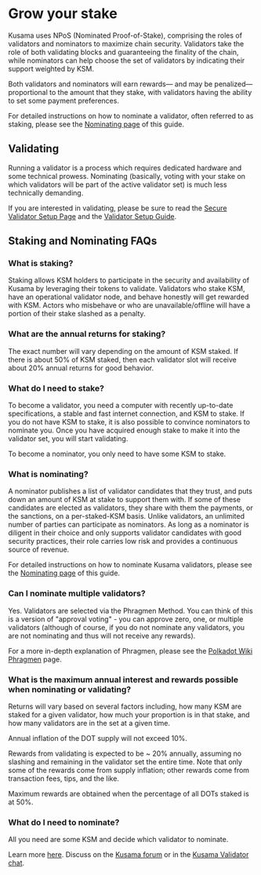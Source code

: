 # Grow your stake

Kusama uses NPoS (Nominated Proof-of-Stake), comprising the roles of validators and nominators to maximize chain security. Validators take the role of both validating blocks and guaranteeing the finality of the chain, while nominators can help choose the set of validators by indicating their support weighted by KSM.

Both validators and nominators will earn rewards— and may be penalized—proportional to the amount that they stake, with validators having the ability to set some payment preferences.

For detailed instructions on how to nominate a validator, often referred to as staking, please see the [Nominating page](https://guide.kusama.network/en/latest/try/nominating/) of this guide.

## Validating

Running a validator is a process which requires dedicated hardware and some technical prowess.  Nominating (basically, voting with your stake on which validators will be part of the active validator set) is much less technically demanding.

If you are interested in validating, please be sure to read the [Secure Validator Setup Page](./secure-validator-setup.md) and the [Validator Setup Guide](./validate.md).

## Staking and Nominating FAQs

### What is staking?
Staking allows KSM holders to participate in the security and availability of Kusama by leveraging their tokens to validate. Validators who stake KSM, have an operational validator node, and behave honestly will get rewarded with KSM. Actors who misbehave or who are unavailable/offline will have a portion of their stake slashed as a penalty.

### What are the annual returns for staking?
The exact number will vary depending on the amount of KSM staked. If there is about 50% of KSM staked, then each validator slot will receive about 20% annual returns for good behavior.

### What do I need to stake?
To become a validator, you need a computer with recently up-to-date specifications, a stable and fast internet connection, and KSM to stake. If you do not have KSM to stake, it is also possible to convince nominators to nominate you. Once you have acquired enough stake to make it into the validator set, you will start validating.

To become a nominator, you only need to have some KSM to stake.

### What is nominating?
A nominator publishes a list of validator candidates that they trust, and puts down an amount of KSM at stake to support them with. If some of these candidates are elected as validators, they share with them the payments, or the sanctions, on a per-staked-KSM basis. Unlike validators, an unlimited number of parties can participate as nominators. As long as a nominator is diligent in their choice and only supports validator candidates with good security practices, their role carries low risk and provides a continuous source of revenue.

For detailed instructions on how to nominate Kusama validators, please see the [Nominating page](https://guide.kusama.network/en/latest/try/nominating/) of this guide.

### Can I nominate multiple validators?

Yes.  Validators are selected via the Phragmen Method.  You can think of this is a version of "approval voting" - you can approve zero, one, or multiple validators (although of course, if you do not nominate any validators, you are not nominating and thus will not receive any rewards).

For a more in-depth explanation of Phragmen, please see the [Polkadot Wiki Phragmen](https://wiki.polkadot.network/en/latest/polkadot/learn/phragmen/) page.

### What is the maximum annual interest and rewards possible when nominating or validating?
Returns will vary based on several factors including, how many KSM are staked for a given validator, how much your proportion is in that stake, and how many validators are in the set at a given time.

Annual inflation of the DOT supply will not exceed 10%.

Rewards from validating is expected to be ~ 20% annually, assuming no slashing and remaining in the validator set the entire time.  Note that only some of the rewards come from supply inflation; other rewards come from transaction fees, tips, and the like.

Maximum rewards are obtained when the percentage of all DOTs staked is at 50%.

### What do I need to nominate?
All you need are some KSM and decide which validator to nominate.

Learn more [here](https://medium.com/web3foundation/how-nominated-proof-of-stake-will-work-in-polkadot-377d70c6bd43).
Discuss on the [Kusama forum](https://forum.kusama.network/) or in the [Kusama Validator chat](https://riot.im/app/#/room/#KusamaValidatorLounge:polkadot.builders).
